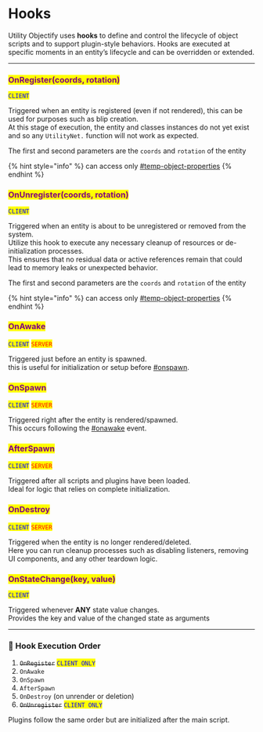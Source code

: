 # Hooks

Utility Objectify uses **hooks** to define and control the lifecycle of object scripts and to support plugin-style behaviors. Hooks are executed at specific moments in an entity’s lifecycle and can be overridden or extended.

***

### <mark style="color:purple;">OnRegister(coords, rotation)</mark>

<mark style="color:blue;">`CLIENT`</mark>

Triggered when an entity is registered (even if not rendered), this can be used for purposes such as blip creation.\
At this stage of execution, the entity and classes instances do not yet exist and so any `UtilityNet.` function will not work as expected.

The first and second parameters are the `coords` and `rotation` of the entity

{% hint style="info" %}
can access only [#temp-object-properties](../client/object-management.md#temp-object-properties "mention")
{% endhint %}

### <mark style="color:purple;">OnUnregister(coords, rotation)</mark>

<mark style="color:blue;">`CLIENT`</mark>

Triggered when an entity is about to be unregistered or removed from the system.\
Utilize this hook to execute any necessary cleanup of resources or de-initialization processes.\
This ensures that no residual data or active references remain that could lead to memory leaks or unexpected behavior.

The first and second parameters are the `coords` and `rotation` of the entity

{% hint style="info" %}
can access only [#temp-object-properties](../client/object-management.md#temp-object-properties "mention")
{% endhint %}

### <mark style="color:purple;">OnAwake</mark>

<mark style="color:blue;">`CLIENT`</mark> <mark style="color:red;">`SERVER`</mark>

Triggered just before an entity is spawned.\
this is useful for initialization or setup before [#onspawn](hooks.md#onspawn "mention").

### <mark style="color:purple;">OnSpawn</mark>

<mark style="color:blue;">`CLIENT`</mark> <mark style="color:red;">`SERVER`</mark>

Triggered right after the entity is rendered/spawned.\
This occurs following the [#onawake](hooks.md#onawake "mention") event.

### <mark style="color:purple;">AfterSpawn</mark>

<mark style="color:blue;">`CLIENT`</mark> <mark style="color:red;">`SERVER`</mark>

Triggered after all scripts and plugins have been loaded.\
Ideal for logic that relies on complete initialization.

### <mark style="color:purple;">OnDestroy</mark>

<mark style="color:blue;">`CLIENT`</mark> <mark style="color:red;">`SERVER`</mark>

Triggered when the entity is no longer rendered/deleted.\
Here you can run cleanup processes such as disabling listeners, removing UI components, and any other teardown logic.

### <mark style="color:purple;">OnStateChange(key, value)</mark>

<mark style="color:blue;">`CLIENT`</mark>

Triggered whenever **ANY** state value changes.\
Provides the key and value of the changed state as arguments

***

### 🧰 Hook Execution Order

1. ~~`OnRegister`~~ <mark style="color:blue;">`CLIENT ONLY`</mark>
2. `OnAwake`
3. `OnSpawn`
4. `AfterSpawn`
5. `OnDestroy` (on unrender or deletion)
6. ~~`OnUnregister`~~ <mark style="color:blue;">`CLIENT ONLY`</mark>

Plugins follow the same order but are initialized after the main script.
